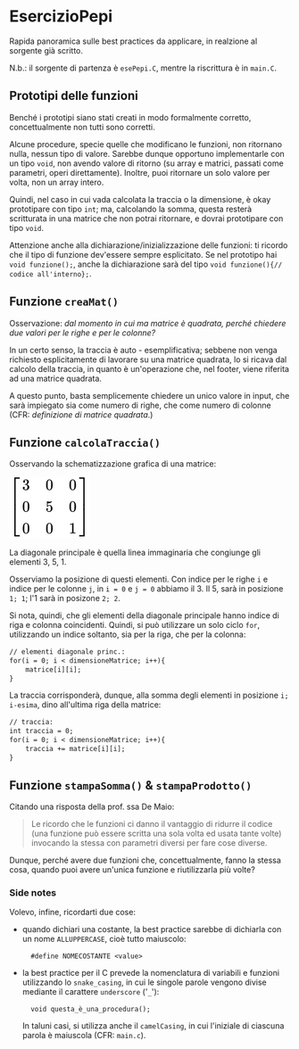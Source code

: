# EsercizioPepi

Rapida panoramica sulle best practices da applicare, in realzione al sorgente già scritto.

N.b.: il sorgente di partenza è ``esePepi.C``, mentre la riscrittura è in ``main.C``.


## Prototipi delle funzioni
Benché i prototipi siano stati creati in modo formalmente corretto, concettualmente non tutti sono corretti.

Alcune procedure, specie quelle che modificano le funzioni, non ritornano nulla, nessun tipo di valore. Sarebbe dunque opportuno implementarle con un tipo ``void``, non avendo valore di ritorno (su array e matrici, passati come parametri, operi direttamente). Inoltre, puoi ritornare un solo valore per volta, non un array intero.

Quindi, nel caso in cui vada calcolata la traccia o la dimensione, è okay prototipare con tipo ``int``; ma, calcolando la somma, questa resterà scritturata in una matrice che non potrai ritornare, e dovrai prototipare con tipo ``void``.

Attenzione anche alla dichiarazione/inizializzazione delle funzioni: ti ricordo che il tipo di funzione dev'essere sempre esplicitato. Se nel prototipo hai ``void funzione();``, anche la dichiarazione sarà del tipo ``void funzione(){// codice all'interno};``.

## Funzione ``creaMat()``
Osservazione: *dal momento in cui ma matrice è quadrata, perché chiedere due valori per le righe e per le colonne?*

In un certo senso, la traccia è auto - esemplificativa; sebbene non venga richiesto esplicitamente di lavorare su una matrice quadrata, lo si ricava dal calcolo della traccia, in quanto è un'operazione che, nel footer, viene riferita ad una matrice quadrata.

A questo punto, basta semplicemente chiedere un unico valore in input, che sarà impiegato sia come numero di righe, che come numero di colonne (CFR: *definizione di matrice quadrata*.)

## Funzione ``calcolaTraccia()``
Osservando la schematizzazione grafica di una matrice:

![matQ](assets/matQ.svg)

La diagonale principale è quella linea immaginaria che congiunge gli elementi 3, 5, 1.

Osserviamo la posizione di questi elementi. Con indice per le righe ``i`` e indice per le colonne ``j``, in ``i = 0`` e ``j = 0`` abbiamo il 3. Il 5, sarà in posizione ``1; 1``; l'1 sarà in posizone ``2; 2``.

Si nota, quindi, che gli elementi della diagonale principale hanno indice di riga e colonna coincidenti. Quindi, si può utilizzare un solo ciclo ``for``, utilizzando un indice soltanto, sia per la riga, che per la colonna:

    // elementi diagonale princ.:
    for(i = 0; i < dimensioneMatrice; i++){
        matrice[i][i];
    }

La traccia corrisponderà, dunque, alla somma degli elementi in posizione ``i; i-esima``, dino all'ultima riga della matrice:

    // traccia:
    int traccia = 0;
    for(i = 0; i < dimensioneMatrice; i++){
        traccia += matrice[i][i];
    }


## Funzione ``stampaSomma()`` & ``stampaProdotto()``
Citando una risposta della prof. ssa De Maio:
> Le ricordo che le funzioni ci danno il vantaggio di ridurre il codice (una funzione può essere scritta una sola volta ed usata tante volte) invocando la stessa con parametri diversi per fare cose diverse. 

Dunque, perché avere due funzioni che, concettualmente, fanno la stessa cosa, quando puoi avere un'unica funzione e riutilizzarla più volte?

### Side notes
Volevo, infine, ricordarti due cose: 
- quando dichiari una costante, la best practice sarebbe di dichiarla con un nome ``ALLUPPERCASE``, cioè tutto maiuscolo:
    
        #define NOMECOSTANTE <value>

- la best practice per il C prevede la nomenclatura di variabili e funzioni utilizzando lo ``snake_casing``, in cui le singole parole vengono divise mediante il carattere ``underscore`` ('``_``'):
        
        void questa_è_una_procedura();
    In taluni casi, si utilizza anche il ``camelCasing``, in cui l'iniziale di ciascuna parola è maiuscola (CFR: ``main.c``).